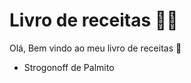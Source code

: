 # Livro de receitas :man_cook: 

Olá, Bem vindo ao meu livro de receitas :wave:

- Strogonoff de Palmito

  

